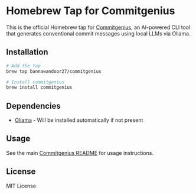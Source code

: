 # Homebrew Tap for Commitgenius

This is the official Homebrew tap for [Commitgenius](https://github.com/bannawandoor27/Commitgenius), an AI-powered CLI tool that generates conventional commit messages using local LLMs via Ollama.

## Installation

```bash
# Add the tap
brew tap bannawandoor27/commitgenius

# Install commitgenius
brew install commitgenius
```

## Dependencies

- [Ollama](https://ollama.ai/) - Will be installed automatically if not present

## Usage

See the main [Commitgenius README](https://github.com/bannawandoor27/Commitgenius) for usage instructions.

## License

MIT License
